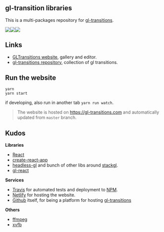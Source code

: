 ## gl-transition libraries

This is a multi-packages repository for [gl-transitions](https://github.com/gltransitions/gl-transitions).

<img src="https://camo.githubusercontent.com/c42ecc6197b0f51a106fb50723f9bc6d2e1f925c/687474703a2f2f692e696d6775722e636f6d2f74573331704a452e676966" /><img src="https://camo.githubusercontent.com/7e34cd12d5a9afa94f470395b04b0914c978ce01/687474703a2f2f692e696d6775722e636f6d2f555a5a727775552e676966" /><img src="https://camo.githubusercontent.com/0456d4ed8753fbce027f1174dc8b22da548eeade/687474703a2f2f692e696d6775722e636f6d2f654974426a33582e676966" />

## Links

- [GLTransitions website](https://gl-transitions.com), gallery and editor.
- [gl-transitions repository](https://github.com/gltransitions/gl-transitions), collection of gl transitions.

## Run the website

```
yarn
yarn start
```

if developing, also run in another tab `yarn run watch`.

> The website is hosted on https://gl-transitions.com and automatically updated from `master` branch.

## Kudos

**Libraries**

- [React](https://github.com/facebook/react)
- [create-react-app](https://github.com/facebookincubator/create-react-app)
- [headless-gl](https://github.com/stackgl/headless-gl) and bunch of other libs around [stackgl](https://github.com/stackgl/headless-gl).
- [gl-react](https://github.com/gre/gl-react)

**Services**

- [Travis](https://travis-ci.org/gltransitions/gl-transitions) for automated tests and deployment to [NPM](https://npmjs.com).
- [Netlify](https://netlify.com) for hosting the website.
- [Github](https://github.com) itself, for being a platform for hosting [gl-transitions](https://github.com/gltransitions/gl-transitions)

**Others**

- [ffmpeg](https://ffmpeg.org/)
- [xvfb](https://www.x.org/)
